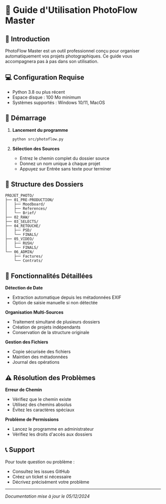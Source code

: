 # 📸 Guide d'Utilisation PhotoFlow Master

## 🎯 Introduction

PhotoFlow Master est un outil professionnel conçu pour organiser automatiquement vos projets photographiques. Ce guide vous accompagnera pas à pas dans son utilisation.

## 💻 Configuration Requise

- Python 3.8 ou plus récent
- Espace disque : 100 Mo minimum
- Systèmes supportés : Windows 10/11, MacOS

## 🚀 Démarrage

1. **Lancement du programme**
   ```bash
   python src/photoflow.py
   ```

2. **Sélection des Sources**
   - Entrez le chemin complet du dossier source
   - Donnez un nom unique à chaque projet
   - Appuyez sur Entrée sans texte pour terminer

## 📁 Structure des Dossiers

```
PROJET_PHOTO/
├── 01_PRE-PRODUCTION/
│   ├── Moodboard/
│   ├── References/
│   └── Brief/
├── 02_RAW/
├── 03_SELECTS/
├── 04_RETOUCHE/
│   ├── PSD/
│   └── FINALS/
├── 05_VIDEO/
│   ├── RUSH/
│   └── FINALS/
└── 06_ADMIN/
    ├── Factures/
    └── Contrats/
```

## 🎨 Fonctionnalités Détaillées

**Détection de Date**
- Extraction automatique depuis les métadonnées EXIF
- Option de saisie manuelle si non détectée

**Organisation Multi-Sources**
- Traitement simultané de plusieurs dossiers
- Création de projets indépendants
- Conservation de la structure originale

**Gestion des Fichiers**
- Copie sécurisée des fichiers
- Maintien des métadonnées
- Journal des opérations

## ⚠️ Résolution des Problèmes

**Erreur de Chemin**
- Vérifiez que le chemin existe
- Utilisez des chemins absolus
- Évitez les caractères spéciaux

**Problème de Permissions**
- Lancez le programme en administrateur
- Vérifiez les droits d'accès aux dossiers

## 📞 Support

Pour toute question ou problème :
- Consultez les issues GitHub
- Créez un ticket si nécessaire
- Décrivez précisément votre problème

---

*Documentation mise à jour le 05/12/2024*
